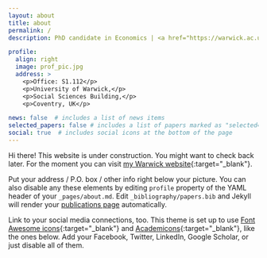 ```yaml
---
layout: about
title: about
permalink: /
description: PhD candidate in Economics | <a href="https://warwick.ac.uk/fac/soc/economics/">University of Warwick</a>

profile:
  align: right
  image: prof_pic.jpg
  address: >
    <p>Office: S1.112</p>
    <p>University of Warwick,</p>
    <p>Social Sciences Building,</p>
    <p>Coventry, UK</p>

news: false  # includes a list of news items
selected_papers: false # includes a list of papers marked as "selected={true}"
social: true  # includes social icons at the bottom of the page
---
```


Hi there! This website is under construction. You might want to check back later.
For the moment you can visit [my Warwick website](https://warwick.ac.uk/fac/soc/economics/staff/rdegasperi/){:target="\_blank"}.

Put your address / P.O. box / other info right below your picture. You can also disable any these elements by editing `profile` property of the YAML header of your `_pages/about.md`. Edit `_bibliography/papers.bib` and Jekyll will render your [publications page](/al-folio/publications/) automatically.

Link to your social media connections, too. This theme is set up to use [Font Awesome icons](http://fortawesome.github.io/Font-Awesome/){:target="\_blank"} and [Academicons](https://jpswalsh.github.io/academicons/){:target="\_blank"}, like the ones below. Add your Facebook, Twitter, LinkedIn, Google Scholar, or just disable all of them.
